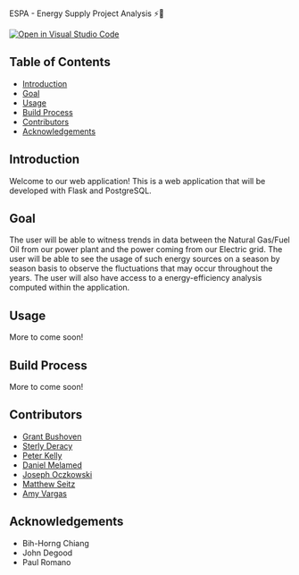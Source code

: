 ESPA - Energy Supply Project Analysis ⚡🔋

[![Open in Visual Studio Code](https://classroom.github.com/assets/open-in-vscode-f059dc9a6f8d3a56e377f745f24479a46679e63a5d9fe6f495e02850cd0d8118.svg)](https://classroom.github.com/online_ide?assignment_repo_id=6878204&assignment_repo_type=AssignmentRepo)

## Table of Contents

- [Introduction](#introduction)
- [Goal](#goal)
- [Usage](#usage)
- [Build Process](#build-process)
- [Contributors](#contributors)
- [Acknowledgements](#acknowledgements)

## Introduction
Welcome to our web application! This is a web application that will be developed with Flask and PostgreSQL.

## Goal
The user will be able to witness trends in data between the Natural Gas/Fuel Oil from our power plant and the power coming from our Electric grid. The user will be able to see the usage of such energy sources on a season by season basis to observe the fluctuations that may occur throughout the years. The user will also have access to a energy-efficiency analysis computed within the application.

## Usage
More to come soon!

## Build Process
More to come soon!

## Contributors

* [Grant Bushoven](https://github.com/grantbushoven)
* [Sterly Deracy](https://github.com/sderacy)
* [Peter Kelly](https://github.com/kellyp11)
* [Daniel Melamed](https://github.com/dmelamed5)
* [Joseph Oczkowski](https://github.com/Joe-Oczkowski)
* [Matthew Seitz](https://github.com/matt2970)
* [Amy Vargas](https://github.com/A-Vargas-GP)


## Acknowledgements

* Bih-Horng Chiang
* John Degood
* Paul Romano
